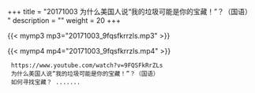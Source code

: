 +++
title = "20171003  为什么美国人说“我的垃圾可能是你的宝藏！”？（国语） "
description = ""
weight = 20
+++

{{< mymp3 mp3="20171003_9fqsfkrrzls.mp3" >}}

{{< mymp4 mp4="20171003_9fqsfkrrzls.mp4" >}}

     https://www.youtube.com/watch?v=9FQSFkRrZLs 
     为什么美国人说“我的垃圾可能是你的宝藏！”？（国语） 
     如何寻找宝藏？ ....... 
